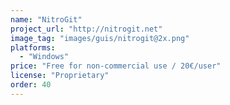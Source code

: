 ```yaml
---
name: "NitroGit"
project_url: "http://nitrogit.net"
image_tag: "images/guis/nitrogit@2x.png"
platforms:
  - "Windows"
price: "Free for non-commercial use / 20€/user"
license: "Proprietary"
order: 40
---
```

